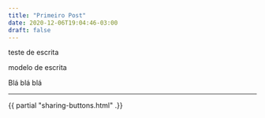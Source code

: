 ```yaml
---
title: "Primeiro Post"
date: 2020-12-06T19:04:46-03:00
draft: false
---
```


teste de escrita

modelo de escrita

Blá blá blá




---
{{ partial "sharing-buttons.html" .}}


